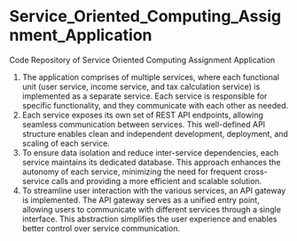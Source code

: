 # Service_Oriented_Computing_Assignment_Application
Code Repository of Service Oriented Computing Assignment Application

1. The application comprises of multiple services, where each functional unit (user service, income service, and tax calculation service) is implemented as a separate service. Each service is responsible for specific functionality, and they communicate with each other as needed.
2. Each service exposes its own set of REST API endpoints, allowing seamless communication between services. This well-defined API structure enables clean and independent development, deployment, and scaling of each service.
3. To ensure data isolation and reduce inter-service dependencies, each service maintains its dedicated database. This approach enhances the autonomy of each service, minimizing the need for frequent cross-service calls and providing a more efficient and scalable solution.
4. To streamline user interaction with the various services, an API gateway is implemented. The API gateway serves as a unified entry point, allowing users to communicate with different services through a single interface. This abstraction simplifies the user experience and enables better control over service communication.
